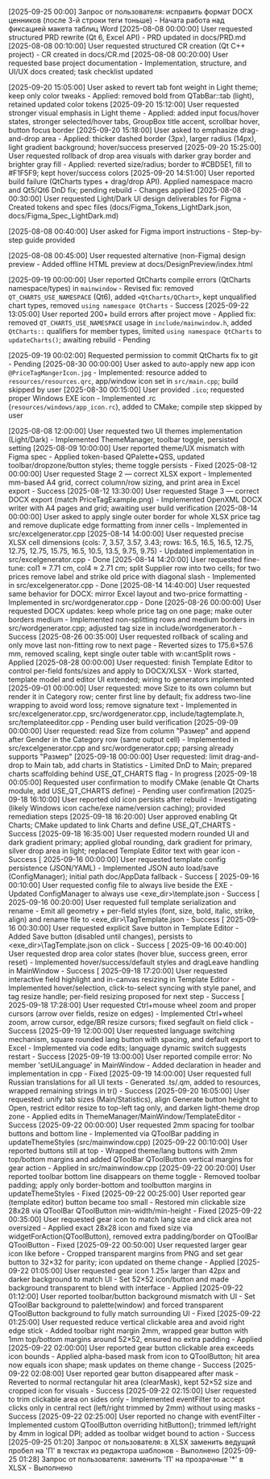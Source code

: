 [2025-09-25 00:00] Запрос от пользователя: исправить формат DOCX ценников (после 3-й строки теги тоньше) - Начата работа над фиксацией макета таблиц Word
[2025-08-08 00:00:00] User requested structured PRD rewrite (Qt 6, Excel API) - PRD updated in docs/PRD.md
[2025-08-08 00:10:00] User requested structured CR creation (Qt C++ project) - CR created in docs/CR.md
[2025-08-08 00:20:00] User requested base project documentation - Implementation, structure, and UI/UX docs created; task checklist updated

[2025-09-20 15:05:00] User asked to revert tab font weight in Light theme; keep only color tweaks - Applied: removed bold from QTabBar::tab (light), retained updated color tokens
[2025-09-20 15:12:00] User requested stronger visual emphasis in Light theme - Applied: added input focus/hover states, stronger selected/hover tabs, GroupBox title accent, scrollbar hover, button focus border
[2025-09-20 15:18:00] User asked to emphasize drag-and-drop area - Applied: thicker dashed border (3px), larger radius (14px), light gradient background; hover/success preserved
[2025-09-20 15:25:00] User requested rollback of drop area visuals with darker gray border and brighter gray fill - Applied: reverted size/radius; border to #CBD5E1, fill to #F1F5F9; kept hover/success colors
[2025-09-20 14:51:00] User reported build failure (QtCharts types + drag/drop API). Applied namespace macro and Qt5/Qt6 DnD fix; pending rebuild - Changes applied
[2025-08-08 00:30:00] User requested Light/Dark UI design deliverables for Figma - Created tokens and spec files (docs/Figma_Tokens_LightDark.json, docs/Figma_Spec_LightDark.md)

[2025-08-08 00:40:00] User asked for Figma import instructions - Step-by-step guide provided

[2025-08-08 00:45:00] User requested alternative (non-Figma) design preview - Added offline HTML preview at docs/DesignPreview/index.html

[2025-09-19 00:00:00] User reported QtCharts compile errors (QtCharts namespace/types) in `mainwindow` - Revised fix: removed `QT_CHARTS_USE_NAMESPACE` (Qt6), added `<QtCharts/QChart>`, kept unqualified chart types, removed `using namespace QtCharts` - Success
[2025-09-22 13:05:00] User reported 200+ build errors after project move - Applied fix: removed `QT_CHARTS_USE_NAMESPACE` usage in `include/mainwindow.h`, added `QtCharts::` qualifiers for member types, limited `using namespace QtCharts` to `updateCharts()`; awaiting rebuild - Pending

[2025-09-19 00:02:00] Requested permission to commit QtCharts fix to git - Pending
[2025-08-30 00:00:00] User asked to auto-apply new app icon `@PriceTagMangerIcon.jpg` - Implemented: resource added to `resources/resources.qrc`, app/window icon set in `src/main.cpp`; build skipped by user
[2025-08-30 00:15:00] User provided `.ico`; requested proper Windows EXE icon - Implemented .rc (`resources/windows/app_icon.rc`), added to CMake; compile step skipped by user

[2025-08-08 12:00:00] User requested two UI themes implementation (Light/Dark) - Implemented ThemeManager, toolbar toggle, persisted setting
[2025-08-09 10:00:00] User reported theme/UX mismatch with Figma spec - Applied token-based QPalette+QSS, updated toolbar/dropzone/button styles; theme toggle persists - Fixed
[2025-08-12 00:00:00] User requested Stage 2 — correct XLSX export - Implemented mm-based A4 grid, correct column/row sizing, and print area in Excel export - Success
[2025-08-12 13:30:00] User requested Stage 3 — correct DOCX export (match PriceTagExample.png) - Implemented OpenXML DOCX writer with A4 pages and grid; awaiting user build verification
[2025-08-14 00:00:00] User asked to apply single outer border for whole XLSX price tag and remove duplicate edge formatting from inner cells - Implemented in src/excelgenerator.cpp
[2025-08-14 14:00:00] User requested precise XLSX cell dimensions (cols: 7, 3.57, 3.57, 3.43; rows: 16.5, 16.5, 16.5, 12.75, 12.75, 12.75, 15.75, 16.5, 10.5, 13.5, 9.75, 9.75) - Updated implementation in src/excelgenerator.cpp - Done
[2025-08-14 14:20:00] User requested fine-tune: col1 ≈ 7.71 cm, col4 ≈ 2.71 cm; split Supplier row into two cells; for two prices remove label and strike old price with diagonal slash - Implemented in src/excelgenerator.cpp - Done
[2025-08-14 14:40:00] User requested same behavior for DOCX: mirror Excel layout and two-price formatting - Implemented in src/wordgenerator.cpp - Done
[2025-08-26 00:00:00] User requested DOCX updates: keep whole price tag on one page; make outer borders medium - Implemented non-splitting rows and medium borders in src/wordgenerator.cpp; adjusted tag size in include/wordgenerator.h - Success
[2025-08-26 00:35:00] User requested rollback of scaling and only move last non-fitting row to next page - Reverted sizes to 175.6×57.6 mm, removed scaling, kept single outer table with w:cantSplit rows - Applied
[2025-08-28 00:00:00] User requested: finish Template Editor to control per-field fonts/sizes and apply to DOCX/XLSX - Work started, template model and editor UI extended; wiring to generators implemented
[2025-09-01 00:00:00] User requested: move Size to its own column but render it in Category row; center first line by default; fix address two-line wrapping to avoid word loss; remove signature text - Implemented in src/excelgenerator.cpp, src/wordgenerator.cpp, include/tagtemplate.h, src/templateeditor.cpp - Pending user build verification
[2025-09-09 00:00:00] User requested: read Size from column "Размер" and append after Gender in the Category row (same output cell) - Implemented in src/excelgenerator.cpp and src/wordgenerator.cpp; parsing already supports "Размер"
[2025-09-18 00:00:00] User requested: limit drag-and-drop to Main tab, add charts in Statistics - Limited DnD to Main; prepared charts scaffolding behind USE_QT_CHARTS flag - In progress
[2025-09-18 00:05:00] Requested user confirmation to modify CMake (enable Qt Charts module, add USE_QT_CHARTS define) - Pending user confirmation
[2025-09-18 16:10:00] User reported old icon persists after rebuild - Investigating (likely Windows icon cache/exe name/version caching); provided remediation steps
[2025-09-18 16:20:00] User approved enabling Qt Charts; CMake updated to link Charts and define USE_QT_CHARTS - Success
[2025-09-18 16:35:00] User requested modern rounded UI and dark gradient primary; applied global rounding, dark gradient for primary, silver drop area in light; replaced Template Editor text with gear icon - Success
[
2025-09-16 00:00:00] User requested template config persistence (JSON/YAML) - Implemented JSON auto load/save (ConfigManager); initial path doc/AppData fallback - Success
[
2025-09-16 00:10:00] User requested config file to always live beside the EXE - Updated ConfigManager to always use <exe_dir>\template.json - Success
[
2025-09-16 00:20:00] User requested full template serialization and rename - Emit all geometry + per-field styles (font, size, bold, italic, strike, align) and rename file to <exe_dir>\TagTemplate.json - Success
[
2025-09-16 00:30:00] User requested explicit Save button in Template Editor - Added Save button (disabled until changes), persists to <exe_dir>\TagTemplate.json on click - Success
[
2025-09-16 00:40:00] User requested drop area color states (hover blue, success green, error reset) - Implemented hover/success/default styles and dragLeave handling in MainWindow - Success
[
2025-09-18 17:20:00] User requested interactive field highlight and in-canvas resizing in Template Editor - Implemented hover/selection, click-to-select syncing with style panel, and tag resize handle; per-field resizing proposed for next step - Success
[
2025-09-18 17:28:00] User requested Ctrl+mouse wheel zoom and proper cursors (arrow over fields, resize on edges) - Implemented Ctrl+wheel zoom, arrow cursor, edge/BR resize cursors; fixed segfault on field click - Success
[2025-09-19 12:00:00] User requested language switching mechanism, square rounded lang button with spacing, and default export to Excel - Implemented via code edits; language dynamic switch suggests restart - Success
[2025-09-19 13:00:00] User reported compile error: No member 'setUiLanguage' in MainWindow - Added declaration in header and implementation in cpp - Fixed
[2025-09-19 14:00:00] User requested full Russian translations for all UI texts - Generated .ts/.qm, added to resources, wrapped remaining strings in tr() - Success
[2025-09-20 16:05:00] User requested: unify tab sizes (Main/Statistics), align Generate button height to Open, restrict editor resize to top-left tag only, and darken light-theme drop zone - Applied edits in ThemeManager/MainWindow/TemplateEditor - Success
[2025-09-22 00:00:00] User requested 2mm spacing for toolbar buttons and bottom line - Implemented via QToolBar padding in updateThemeStyles (src/mainwindow.cpp)
[2025-09-22 00:10:00] User reported buttons still at top - Wrapped theme/lang buttons with 2mm top/bottom margins and added QToolBar QToolButton vertical margins for gear action - Applied in src/mainwindow.cpp
[2025-09-22 00:20:00] User reported toolbar bottom line disappears on theme toggle - Removed toolbar padding; apply only border-bottom and toolbutton margins in updateThemeStyles - Fixed
[2025-09-22 00:25:00] User reported gear (template editor) button became too small - Restored min clickable size 28x28 via QToolBar QToolButton min-width/min-height - Fixed
[2025-09-22 00:35:00] User requested gear icon to match lang size and click area not oversized - Applied exact 28x28 icon and fixed size via widgetForAction(QToolButton), removed extra padding/border on QToolBar QToolButton - Fixed
[2025-09-22 00:50:00] User requested larger gear icon like before - Cropped transparent margins from PNG and set gear button to 32×32 for parity; icon updated on theme change - Applied
[2025-09-22 01:05:00] User requested gear icon 1.25× larger than 42px and darker background to match UI - Set 52×52 icon/button and made background transparent to blend with interface - Applied
[2025-09-22 01:12:00] User reported toolbar/button background mismatch with UI - Set QToolBar background to palette(window) and forced transparent QToolButton background to fully match surrounding UI - Fixed
[2025-09-22 01:25:00] User requested reduce vertical clickable area and avoid right edge stick - Added toolbar right margin 2mm, wrapped gear button with 1mm top/bottom margins around 52×52, ensured no extra padding - Applied
[2025-09-22 02:00:00] User reported gear button clickable area exceeds icon bounds - Applied alpha-based mask from icon to QToolButton; hit area now equals icon shape; mask updates on theme change - Success
[2025-09-22 02:08:00] User reported gear button disappeared after mask - Reverted to normal rectangular hit area (clearMask), kept 52×52 size and cropped icon for visuals - Success
[2025-09-22 02:15:00] User requested to trim clickable area on sides only - Implemented eventFilter to accept clicks only in central rect (left/right trimmed by 2mm) without using masks - Success
[2025-09-22 02:25:00] User reported no change with eventFilter - Implemented custom QToolButton overriding hitButton(); trimmed left/right by 4mm in logical DPI; added as toolbar widget bound to action - Success
[2025-09-25 01:20] Запрос от пользователя: в XLSX заменить ведущий пробел на 'П' в текстах из редактора шаблонов - Выполнено
[2025-09-25 01:28] Запрос от пользователя: заменить 'П' на прозрачные '*' в XLSX - Выполнено